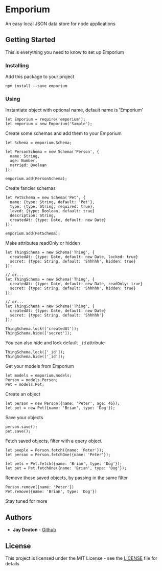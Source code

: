 # Emporium

An easy local JSON data store for node applications

## Getting Started

This is everything you need to know to set up Emporium

### Installing

Add this package to your project

```
npm install --save emporium
```

### Using

Instantiate object with optional name, default name is 'Emporium'

```
let Emporium = require('emporium');
let emporium = new Emporium('Sample');
```

Create some schemas and add them to your Emporium

```
let Schema = emporium.Schema;

let PersonSchema = new Schema('Person', {
  name: String,
  age: Number,
  married: Boolean
});

emporium.add(PersonSchema);
```

Create fancier schemas

```
let PetSchema = new Schema('Pet', {
  name: {type: String, default: 'Pet'},
  type: {type: String, required: true},
  loved: {type: Boolean, default: true}
  description: String,
  createdAt: {type: Date, default: new Date}
});

emporium.add(PetSchema);
```

Make attributes readOnly or hidden

```
let ThingSchema = new Schema('Thing', {
  createdAt: {type: Date, default: new Date, locked: true}
  secret: {type: String, default: 'Shhhhh', hidden: true}
});

// or...
let ThingSchema = new Schema('Thing', {
  createdAt: {type: Date, default: new Date, readOnly: true}
  secret: {type: String, default: 'Shhhhh', hidden: true}
});

// or...
let ThingSchema = new Schema('Thing', {
  createdAt: {type: Date, default: new Date}
  secret: {type: String, default: 'Shhhhh'}
});

ThingSchema.lock(['createdAt']);
ThingSchema.hide(['secret']);
```

You can also hide and lock default `_id` attribute

```
ThingSchema.lock(['_id']);
ThingSchema.hide(['_id']);
```

Get your models from Emporium

```
let models = emporium.models;
Person = models.Person;
Pet = models.Pet;
```

Create an object

```
let person = new Person({name: 'Peter', age: 46});
let pet = new Pet({name: 'Brian', type: 'Dog'});
```

Save your objects

```
person.save();
pet.save();
```

Fetch saved objects, filter with a query object

```
let people = Person.fetch({name: 'Peter'});
let person = Person.fetchOne({name: 'Peter'});

let pets = Pet.fetch({name: 'Brian', type: 'Dog'});
let pet = Pet.fetchOne({name: 'Brian', type: 'Dog'});
```

Remove those saved objects, by passing in the same filter

```
Person.remove({name: 'Peter'})
Pet.remove({name: 'Brian', type: 'Dog'})
```

Stay tuned for more

## Authors

* **Jay Deaton** - [Github](https://github.com/jayrdeaton)

## License

This project is licensed under the MIT License - see the [LICENSE](LICENSE) file for details
